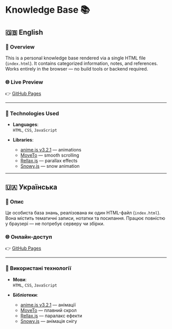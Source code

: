
# Knowledge Base 📚

## 🇬🇧 English

### 📌 Overview
This is a personal knowledge base rendered via a single HTML file (`index.html`). It contains categorized information, notes, and references. Works entirely in the browser — no build tools or backend required.

### 🌐 Live Preview
👉 [GitHub Pages](https://niarosss.github.io/knowledge-base/)

---

### 🧰 Technologies Used

- **Languages**:  
  `HTML`, `CSS`, `JavaScript`

- **Libraries**:
  - [anime.js v3.2.1](https://animejs.com) — animations  
  - [MoveTo](https://github.com/hsnaydd/moveTo) — smooth scrolling  
  - [Rellax.js](https://dixonandmoe.com/rellax/) — parallax effects  
  - [Snowy.js](https://snowyjs.lol/) — snow animation  

---

## 🇺🇦 Українська

### 📌 Опис
Це особиста база знань, реалізована як один HTML-файл (`index.html`). Вона містить тематичні записи, нотатки та посилання. Працює повністю у браузері — не потребує серверу чи збірки.

### 🌐 Онлайн-доступ
👉 [GitHub Pages](https://niarosss.github.io/knowledge-base/)

---

### 🧰 Використані технології

- **Мови**:  
  `HTML`, `CSS`, `JavaScript`

- **Бібліотеки**:
  - [anime.js v3.2.1](https://animejs.com) — анімації  
  - [MoveTo](https://github.com/hsnaydd/moveTo) — плавний скрол  
  - [Rellax.js](https://dixonandmoe.com/rellax/) — паралакс ефекти  
  - [Snowy.js](https://snowyjs.lol/) — анімація снігу  
